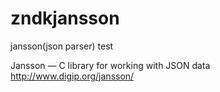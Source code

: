 # zndkjansson
jansson(json parser) test

Jansson — C library for working with JSON data
http://www.digip.org/jansson/
